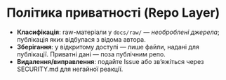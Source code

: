 # Політика приватності (Repo Layer)

- **Класифікація**: raw-матеріали у `docs/raw/` — *необроблені джерела*; публікація яких відбулася з відома автора.
- **Зберігання**: у відкритому доступі — лише файли, надані для публікації. Приватні дані — поза публічним репо.
- **Видалення/виправлення**: подайте Issue або зв’яжіться через SECURITY.md для негайної реакції.
